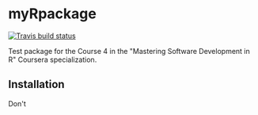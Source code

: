 
# myRpackage

<!-- badges: start -->
[![Travis build status](https://travis-ci.com/csprock/myRpackage.svg?branch=master)](https://travis-ci.com/csprock/myRpackage)
<!-- badges: end -->

Test package for the Course 4 in the "Mastering Software Development in R"
Coursera specialization. 

## Installation

Don't


